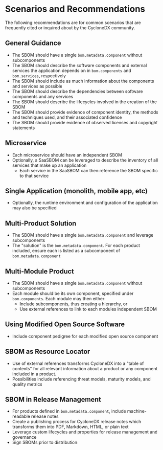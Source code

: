 # Scenarios and Recommendations
The following recommendations are for common scenarios that are frequently cited or inquired about by the CycloneDX community.

## General Guidance
- The SBOM should have a single `bom.metadata.component` without subcomponents
- The SBOM should describe the software components and external services the application depends on in `bom.components` and `bom.services`, respectively
- The SBOM should include as much information about the components and services as possible
- The SBOM should describe the dependencies between software components and any services
- The SBOM should describe the lifecycles involved in the creation of the SBOM
- The SBOM should provide evidence of component identity, the methods and techniques used, and their associated confidence
- The SBOM should provide evidence of observed licenses and copyright statements

## Microservice
- Each microservice should have an independent SBOM
- Optionally, a SaaSBOM can be leveraged to describe the inventory of all services that make up an application
  - Each service in the SaaSBOM can then reference the SBOM specific to that service

## Single Application (monolith, mobile app, etc)
- Optionally, the runtime environment and configuration of the application may also be specified

## Multi-Product Solution
- The SBOM should have a single `bom.metadata.component` and leverage subcomponents
- The "solution" is the `bom.metadata.component`. For each product included, ensure each is listed as a subcomponent of `bom.metadata.component`

## Multi-Module Product
- The SBOM should have a single `bom.metadata.component` without subcomponents
- Each module should be its own component, specified under `bom.components`. Each module may then either:
  - Include subcomponents, thus creating a hierarchy, or
  - Use external references to link to each modules independent SBOM

## Using Modified Open Source Software
- Include component pedigree for each modified open source component

## SBOM as Resource Locator
- Use of external references transforms CycloneDX into a "table of contents" for all relevant information about a product or any component included in a product.
- Possibilities include referencing threat models, maturity models, and quality metrics

## SBOM in Release Management
- For products defined in `bom.metadata.component`, include machine-readable release notes
- Create a publishing process for CycloneDX release notes which transforms them into PDF, Markdown, HTML, or plain text
- Leverage custom lifecycles and properties for release management and governance
- Sign SBOMs prior to distribution

<div style="page-break-after: always; visibility: hidden">
\newpage
</div>